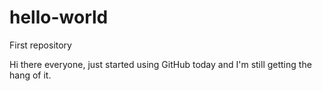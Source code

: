 # hello-world
First repository

Hi there everyone, just started using GitHub today and I'm still getting the hang of it.

